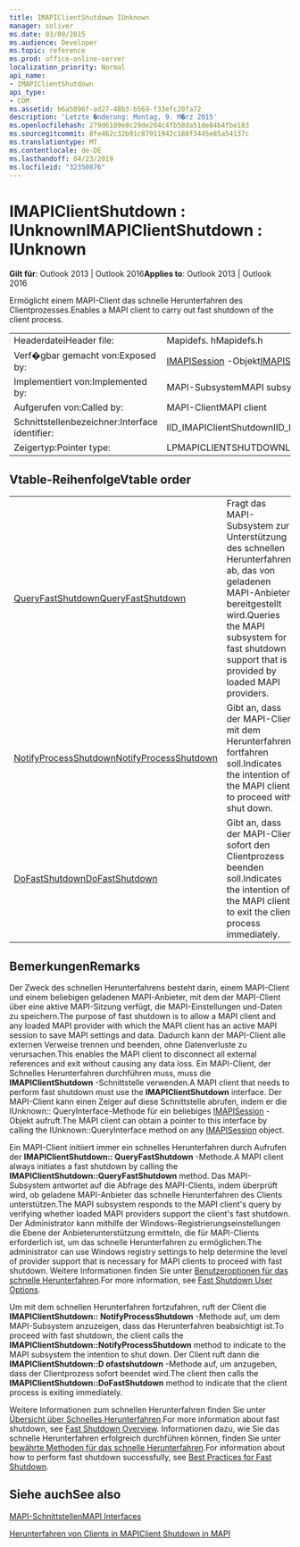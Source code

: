 ```yaml
---
title: IMAPIClientShutdown IUnknown
manager: soliver
ms.date: 03/09/2015
ms.audience: Developer
ms.topic: reference
ms.prod: office-online-server
localization_priority: Normal
api_name:
- IMAPIClientShutdown
api_type:
- COM
ms.assetid: b6a5096f-ad27-48b3-b569-f33efc20fa72
description: 'Letzte �nderung: Montag, 9. M�rz 2015'
ms.openlocfilehash: 279d6109e8c29de204c4fb58da51de84b4fbe183
ms.sourcegitcommit: 8fe462c32b91c87911942c188f3445e85a54137c
ms.translationtype: MT
ms.contentlocale: de-DE
ms.lasthandoff: 04/23/2019
ms.locfileid: "32350876"
---
```

# <a name="imapiclientshutdown--iunknown"></a><span data-ttu-id="6906d-103">IMAPIClientShutdown : IUnknown</span><span class="sxs-lookup"><span data-stu-id="6906d-103">IMAPIClientShutdown : IUnknown</span></span>

  
  
<span data-ttu-id="6906d-104">**Gilt für**: Outlook 2013 | Outlook 2016</span><span class="sxs-lookup"><span data-stu-id="6906d-104">**Applies to**: Outlook 2013 | Outlook 2016</span></span> 
  
<span data-ttu-id="6906d-105">Ermöglicht einem MAPI-Client das schnelle Herunterfahren des Clientprozesses.</span><span class="sxs-lookup"><span data-stu-id="6906d-105">Enables a MAPI client to carry out fast shutdown of the client process.</span></span> 
  
|||
|:-----|:-----|
|<span data-ttu-id="6906d-106">Headerdatei</span><span class="sxs-lookup"><span data-stu-id="6906d-106">Header file:</span></span>  <br/> |<span data-ttu-id="6906d-107">Mapidefs. h</span><span class="sxs-lookup"><span data-stu-id="6906d-107">Mapidefs.h</span></span>  <br/> |
|<span data-ttu-id="6906d-108">Verf�gbar gemacht von:</span><span class="sxs-lookup"><span data-stu-id="6906d-108">Exposed by:</span></span>  <br/> |<span data-ttu-id="6906d-109">[IMAPISession](imapisessioniunknown.md) -Objekt</span><span class="sxs-lookup"><span data-stu-id="6906d-109">[IMAPISession](imapisessioniunknown.md) object</span></span>  <br/> |
|<span data-ttu-id="6906d-110">Implementiert von:</span><span class="sxs-lookup"><span data-stu-id="6906d-110">Implemented by:</span></span>  <br/> |<span data-ttu-id="6906d-111">MAPI-Subsystem</span><span class="sxs-lookup"><span data-stu-id="6906d-111">MAPI subsystem</span></span>  <br/> |
|<span data-ttu-id="6906d-112">Aufgerufen von:</span><span class="sxs-lookup"><span data-stu-id="6906d-112">Called by:</span></span>  <br/> |<span data-ttu-id="6906d-113">MAPI-Client</span><span class="sxs-lookup"><span data-stu-id="6906d-113">MAPI client</span></span>  <br/> |
|<span data-ttu-id="6906d-114">Schnittstellenbezeichner:</span><span class="sxs-lookup"><span data-stu-id="6906d-114">Interface identifier:</span></span>  <br/> |<span data-ttu-id="6906d-115">IID_IMAPIClientShutdown</span><span class="sxs-lookup"><span data-stu-id="6906d-115">IID_IMAPIClientShutdown</span></span>  <br/> |
|<span data-ttu-id="6906d-116">Zeigertyp:</span><span class="sxs-lookup"><span data-stu-id="6906d-116">Pointer type:</span></span>  <br/> |<span data-ttu-id="6906d-117">LPMAPICLIENTSHUTDOWN</span><span class="sxs-lookup"><span data-stu-id="6906d-117">LPMAPICLIENTSHUTDOWN</span></span>  <br/> |
   
## <a name="vtable-order"></a><span data-ttu-id="6906d-118">Vtable-Reihenfolge</span><span class="sxs-lookup"><span data-stu-id="6906d-118">Vtable order</span></span>

|||
|:-----|:-----|
|[<span data-ttu-id="6906d-119">QueryFastShutdown</span><span class="sxs-lookup"><span data-stu-id="6906d-119">QueryFastShutdown</span></span>](imapiclientshutdown-queryfastshutdown.md) <br/> |<span data-ttu-id="6906d-120">Fragt das MAPI-Subsystem zur Unterstützung des schnellen Herunterfahrens ab, das von geladenen MAPI-Anbietern bereitgestellt wird.</span><span class="sxs-lookup"><span data-stu-id="6906d-120">Queries the MAPI subsystem for fast shutdown support that is provided by loaded MAPI providers.</span></span>  <br/> |
|[<span data-ttu-id="6906d-121">NotifyProcessShutdown</span><span class="sxs-lookup"><span data-stu-id="6906d-121">NotifyProcessShutdown</span></span>](imapiclientshutdown-notifyprocessshutdown.md) <br/> |<span data-ttu-id="6906d-122">Gibt an, dass der MAPI-Client mit dem Herunterfahren fortfahren soll.</span><span class="sxs-lookup"><span data-stu-id="6906d-122">Indicates the intention of the MAPI client to proceed with shut down.</span></span>  <br/> |
|[<span data-ttu-id="6906d-123">DoFastShutdown</span><span class="sxs-lookup"><span data-stu-id="6906d-123">DoFastShutdown</span></span>](imapiclientshutdown-dofastshutdown.md) <br/> |<span data-ttu-id="6906d-124">Gibt an, dass der MAPI-Client sofort den Clientprozess beenden soll.</span><span class="sxs-lookup"><span data-stu-id="6906d-124">Indicates the intention of the MAPI client to exit the client process immediately.</span></span>  <br/> |
   
## <a name="remarks"></a><span data-ttu-id="6906d-125">Bemerkungen</span><span class="sxs-lookup"><span data-stu-id="6906d-125">Remarks</span></span>

<span data-ttu-id="6906d-126">Der Zweck des schnellen Herunterfahrens besteht darin, einem MAPI-Client und einem beliebigen geladenen MAPI-Anbieter, mit dem der MAPI-Client über eine aktive MAPI-Sitzung verfügt, die MAPI-Einstellungen und-Daten zu speichern.</span><span class="sxs-lookup"><span data-stu-id="6906d-126">The purpose of fast shutdown is to allow a MAPI client and any loaded MAPI provider with which the MAPI client has an active MAPI session to save MAPI settings and data.</span></span> <span data-ttu-id="6906d-127">Dadurch kann der MAPI-Client alle externen Verweise trennen und beenden, ohne Datenverluste zu verursachen.</span><span class="sxs-lookup"><span data-stu-id="6906d-127">This enables the MAPI client to disconnect all external references and exit without causing any data loss.</span></span> <span data-ttu-id="6906d-128">Ein MAPI-Client, der Schnelles Herunterfahren durchführen muss, muss die **IMAPIClientShutdown** -Schnittstelle verwenden.</span><span class="sxs-lookup"><span data-stu-id="6906d-128">A MAPI client that needs to perform fast shutdown must use the **IMAPIClientShutdown** interface.</span></span> <span data-ttu-id="6906d-129">Der MAPI-Client kann einen Zeiger auf diese Schnittstelle abrufen, indem er die IUnknown:: QueryInterface-Methode für ein beliebiges [IMAPISession](imapisessioniunknown.md) -Objekt aufruft.</span><span class="sxs-lookup"><span data-stu-id="6906d-129">The MAPI client can obtain a pointer to this interface by calling the IUnknown::QueryInterface method on any [IMAPISession](imapisessioniunknown.md) object.</span></span> 
  
<span data-ttu-id="6906d-130">Ein MAPI-Client initiiert immer ein schnelles Herunterfahren durch Aufrufen der **IMAPIClientShutdown:: QueryFastShutdown** -Methode.</span><span class="sxs-lookup"><span data-stu-id="6906d-130">A MAPI client always initiates a fast shutdown by calling the **IMAPIClientShutdown::QueryFastShutdown** method.</span></span> <span data-ttu-id="6906d-131">Das MAPI-Subsystem antwortet auf die Abfrage des MAPI-Clients, indem überprüft wird, ob geladene MAPI-Anbieter das schnelle Herunterfahren des Clients unterstützen.</span><span class="sxs-lookup"><span data-stu-id="6906d-131">The MAPI subsystem responds to the MAPI client's query by verifying whether loaded MAPI providers support the client's fast shutdown.</span></span> <span data-ttu-id="6906d-132">Der Administrator kann mithilfe der Windows-Registrierungseinstellungen die Ebene der Anbieterunterstützung ermitteln, die für MAPI-Clients erforderlich ist, um das schnelle Herunterfahren zu ermöglichen.</span><span class="sxs-lookup"><span data-stu-id="6906d-132">The administrator can use Windows registry settings to help determine the level of provider support that is necessary for MAPI clients to proceed with fast shutdown.</span></span> <span data-ttu-id="6906d-133">Weitere Informationen finden Sie unter [Benutzeroptionen für das schnelle Herunterfahren](fast-shutdown-user-options.md).</span><span class="sxs-lookup"><span data-stu-id="6906d-133">For more information, see [Fast Shutdown User Options](fast-shutdown-user-options.md).</span></span>
  
<span data-ttu-id="6906d-134">Um mit dem schnellen Herunterfahren fortzufahren, ruft der Client die **IMAPIClientShutdown:: NotifyProcessShutdown** -Methode auf, um dem MAPI-Subsystem anzuzeigen, dass das Herunterfahren beabsichtigt ist.</span><span class="sxs-lookup"><span data-stu-id="6906d-134">To proceed with fast shutdown, the client calls the **IMAPIClientShutdown::NotifyProcessShutdown** method to indicate to the MAPI subsystem the intention to shut down.</span></span> <span data-ttu-id="6906d-135">Der Client ruft dann die **IMAPIClientShutdown::D ofastshutdown** -Methode auf, um anzugeben, dass der Clientprozess sofort beendet wird.</span><span class="sxs-lookup"><span data-stu-id="6906d-135">The client then calls the **IMAPIClientShutdown::DoFastShutdown** method to indicate that the client process is exiting immediately.</span></span> 
  
<span data-ttu-id="6906d-136">Weitere Informationen zum schnellen Herunterfahren finden Sie unter [Übersicht über Schnelles Herunterfahren](fast-shutdown-overview.md).</span><span class="sxs-lookup"><span data-stu-id="6906d-136">For more information about fast shutdown, see [Fast Shutdown Overview](fast-shutdown-overview.md).</span></span> <span data-ttu-id="6906d-137">Informationen dazu, wie Sie das schnelle Herunterfahren erfolgreich durchführen können, finden Sie unter [bewährte Methoden für das schnelle Herunterfahren](best-practices-for-fast-shutdown.md).</span><span class="sxs-lookup"><span data-stu-id="6906d-137">For information about how to perform fast shutdown successfully, see [Best Practices for Fast Shutdown](best-practices-for-fast-shutdown.md).</span></span>
  
## <a name="see-also"></a><span data-ttu-id="6906d-138">Siehe auch</span><span class="sxs-lookup"><span data-stu-id="6906d-138">See also</span></span>



[<span data-ttu-id="6906d-139">MAPI-Schnittstellen</span><span class="sxs-lookup"><span data-stu-id="6906d-139">MAPI Interfaces</span></span>](mapi-interfaces.md)
  
[<span data-ttu-id="6906d-140">Herunterfahren von Clients in MAPI</span><span class="sxs-lookup"><span data-stu-id="6906d-140">Client Shutdown in MAPI</span></span>](client-shutdown-in-mapi.md)


